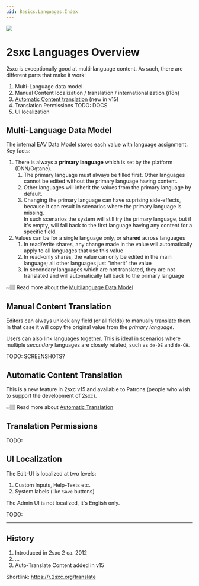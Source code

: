 ```yaml
---
uid: Basics.Languages.Index
---
```


<img src="~/assets/features/multi-language.svg" class="feature">

# 2sxc Languages Overview

2sxc is exceptionally good at multi-language content.
As such, there are different parts that make it work:

1. Multi-Language data model
1. Manual Content localization / translation / internationalization (i18n)
1. [Automatic Content translation](xref:Basics.Languages.AutoTranslate.Index) (new in v15)
1. Translation Permissions TODO: DOCS
1. UI localization

## Multi-Language Data Model

The internal EAV Data Model stores each value with language assignment.
Key facts:

1. There is always a **primary language** which is set by the platform (DNN/Oqtane).
    1. The primary language must always be filled first. Other languages cannot be edited without the primary language having content.
    1. Other languages will inherit the values from the primary language by default.
    1. Changing the primary language can have suprising side-effects, because it can result in scenarios where the primary language is missing.  
      In such scenarios the system will still try the primary language, but if it's empty, will fall back to the first language having any content for a specific field.
1. Values can be for a single language only, or **shared** across languages
    1. In read/write shares, any change made in the value will automatically apply to all languages that use this value
    1. In read-only shares, the value can only be edited in the main language; all other languages just "inherit" the value
    1. In secondary languages which are not translated, they are not translated and will automatically fall back to the primary language

👉🏽 Read more about the [Multilanguage Data Model](xref:Basics.Data.MultiLanguage.Index)


## Manual Content Translation

Editors can always unlock any field (or all fields) to manually translate them.
In that case it will copy the original value from the _primary language_.

Users can also link languages together.
This is ideal in scenarios where multiple _secondary_ languages are closely related, such as `de-DE` and `de-CH`.

TODO: SCREENSHOTS?

## Automatic Content Translation

This is a new feature in 2sxc v15 and available to Patrons (people who wish to support the development of 2sxc).

👉🏽 Read more about [Automatic Translation](xref:Basics.Languages.AutoTranslate.Index)


## Translation Permissions

TODO:


## UI Localization

The Edit-UI is localized at two levels:

1. Custom Inputs, Help-Texts etc.
1. System labels (like `Save` buttons)

The Admin UI is not localized, it's English only.

TODO:



---

## History

1. Introduced in 2sxc 2 ca. 2012
1. ...
1. Auto-Translate Content added in v15

Shortlink: <https://r.2sxc.org/translate>

